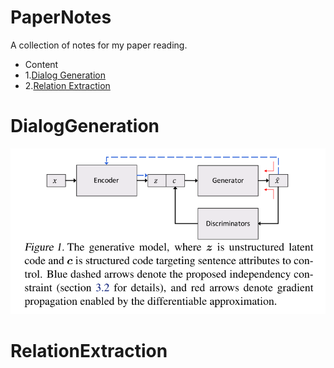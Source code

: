 # PaperNotes

A collection of notes for my paper reading.

* Content
 * 1.[Dialog Generation](#DialogGeneration)
 * 2.[Relation Extraction](#RelationExtraction)

# DialogGeneration

![picture 1][1]

[1]: https://raw.githubusercontent.com/dawn2034/PaperNotes/master/pic/1.png

# RelationExtraction
